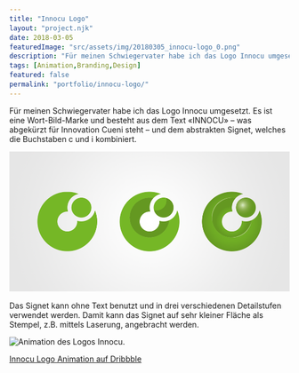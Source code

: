 ```yaml
---
title: "Innocu Logo"
layout: "project.njk"
date: 2018-03-05
featuredImage: "src/assets/img/20180305_innocu-logo_0.png"
description: "Für meinen Schwiegervater habe ich das Logo Innocu umgesetzt. Es ist eine Wort-Bild-Marke und besteht aus dem Text «INNOCU» – was abgekürzt für Innovation Cueni steht – und dem abstrakten Signet, welches die Buchstaben c und i kombiniert."
tags: [Animation,Branding,Design]
featured: false
permalink: "portfolio/innocu-logo/"
---
```


Für meinen Schwiegervater habe ich das Logo Innocu umgesetzt. Es ist eine Wort-Bild-Marke und besteht aus dem Text «INNOCU» – was abgekürzt für Innovation Cueni steht – und dem abstrakten Signet, welches die Buchstaben c und i kombiniert.

![Signetvarianten INNOCU](src/assets/img/20180305_innocu-logo_1.png)

Das Signet kann ohne Text benutzt und in drei verschiedenen Detailstufen verwendet werden. Damit kann das Signet auf sehr kleiner Fläche als Stempel, z.B. mittels Laserung, angebracht werden.

<div class="imagesContainer">

![Animation des Logos Innocu.](src/assets/img/20180305_innocu-logo_2.gif)

[Innocu Logo Animation auf Dribbble](https://dribbble.com/shots/4301001-Innocu-Animation)

</div>

